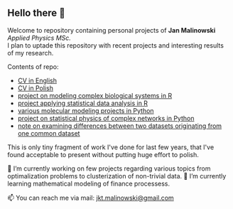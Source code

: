 ## Hello there 👋

Welcome to repository containing personal projects of **Jan Malinowski** *Applied Physics MSc.*  
I plan to uptade this repository with recent projects and interesting results of my research.

Contents of repo:
- [CV in English](https://github.com/jktmal/jktmal/blob/main/cv_JanMalinowski_en.pdf)
- [CV in Polish](https://github.com/jktmal/jktmal/blob/main/cv_JanMalinowski_pl.pdf)
- [project on modeling complex biological systems in R](https://github.com/jktmal/jktmal/tree/main/modelling_of_complex_biological_systems)
- [project applying statistical data analysis in R](https://github.com/jktmal/jktmal/tree/main/statistical_data_analysis)
- [various molecular modeling projects in Python](https://github.com/jktmal/jktmal/tree/main/molecular_modeling)
- [project on statistical physics of complex networks in Python](https://github.com/jktmal/jktmal/tree/main/statistical_physics_of_complex_networks)
- [note on examining differences between two datasets originating from one common dataset](https://github.com/jktmal/jktmal/blob/main/stat_note.pdf) 

This is only tiny fragment of work I've done for last few years, that I've found acceptable to present without putting huge effort to polish.

🔭 I’m currently working on few projects regarding various topics from optimalization problems to clusterization of non-trivial data.
🌱 I’m currently learning mathematical modeling of finance processess.

📫 You can reach me via mail: <jkt.malinowski@gmail.com>

<!--
**jktmal/jktmal** is a ✨ _special_ ✨ repository because its `README.md` (this file) appears on your GitHub profile.

Here are some ideas to get you started:


- 👯 I’m looking to collaborate on ...
- 🤔 I’m looking for help with ...
- 💬 Ask me about ...
- ...
- 😄 Pronouns: ...
- ⚡ Fun fact: ...
-->
